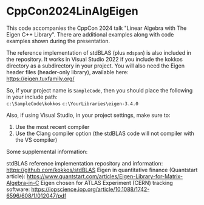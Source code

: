# CppCon2024LinAlgEigen

This code accompanies the CppCon 2024 talk "Linear Algebra with The Eigen C++ Library".  There are additional examples along with code examples shown during the presentation. 

The reference implementation of stdBLAS (plus `mdspan`) is also included in the repository.  It works in Visual Studio 2022 if you include the kokkos directory as a subdirectory in your project.  You will also need the Eigen header files (header-only library), available here: https://eigen.tuxfamily.org/

So, if your project name is `SampleCode`, then you should place the following in your include path:  
`c:\SampleCode\kokkos`
`c:\YourLibraries\eigen-3.4.0`

Also, if using Visual Studio, in your project settings, make sure to:
1. Use the most recent compiler
2. Use the Clang compiler option (the stdBLAS code will not compiler with the VS compiler)

Some supplemental information:

stdBLAS reference implementation repository and information:  https://github.com/kokkos/stdBLAS
Eigen in quantitative finance (Quantstart article): https://www.quantstart.com/articles/Eigen-Library-for-Matrix-Algebra-in-C
Eigen chosen for ATLAS Experiment (CERN) tracking software:  https://iopscience.iop.org/article/10.1088/1742-6596/608/1/012047/pdf
